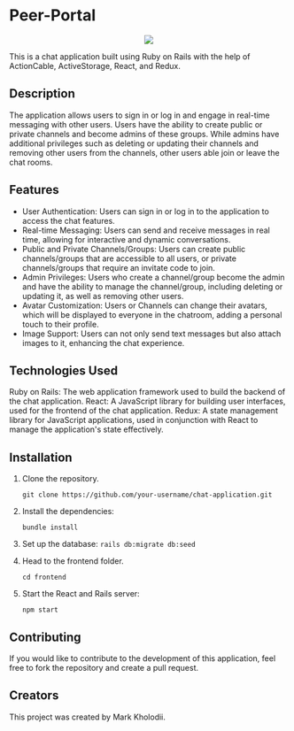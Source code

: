 
# Peer-Portal
<p align="center">
<img src="https://github.com/MarkXtenda/peer-portal/blob/main/vid.gif?raw=true" />
</p>
This is a chat application built using Ruby on Rails with the help of ActionCable, ActiveStorage, React, and Redux. 

## Description
The application allows users to sign in or log in and engage in real-time messaging with other users. Users have the ability to create public or private channels and become admins of these groups. While admins have additional privileges such as deleting or updating their channels and removing other users from the channels, other users able join or leave the chat rooms.

## Features
* User Authentication: Users can sign in or log in to the application to access the chat features.
* Real-time Messaging: Users can send and receive messages in real time, allowing for interactive and dynamic conversations.
* Public and Private Channels/Groups: Users can create public channels/groups that are accessible to all users, or private channels/groups that require an invitate code to join.
* Admin Privileges: Users who create a channel/group become the admin and have the ability to manage the channel/group, including deleting or updating it, as well as removing other users.
* Avatar Customization: Users or Channels can change their avatars, which will be displayed to everyone in the chatroom, adding a personal touch to their profile.
* Image Support: Users can not only send text messages but also attach images to it, enhancing the chat experience.
## Technologies Used
Ruby on Rails: The web application framework used to build the backend of the chat application.
React: A JavaScript library for building user interfaces, used for the frontend of the chat application.
Redux: A state management library for JavaScript applications, used in conjunction with React to manage the application's state effectively.

## Installation
1. Clone the repository.

   `git clone https://github.com/your-username/chat-application.git`
2. Install the dependencies:

   `bundle install`
3. Set up the database:
   `rails db:migrate db:seed`
3. Head to the frontend folder.
   
   `cd frontend`
4. Start the React and Rails server:

   `npm start`
## Contributing
If you would like to contribute to the development of this application, feel free to fork the repository and create a pull request.

## Creators
This project was created by Mark Kholodii.
